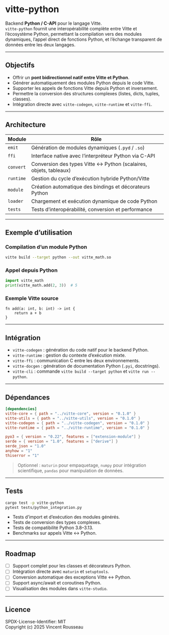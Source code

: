 

# vitte-python

Backend **Python / C-API** pour le langage Vitte.  
`vitte-python` fournit une interopérabilité complète entre Vitte et l’écosystème Python, permettant la compilation vers des modules dynamiques, l’appel direct de fonctions Python, et l’échange transparent de données entre les deux langages.

---

## Objectifs

- Offrir un **pont bidirectionnel natif entre Vitte et Python**.  
- Générer automatiquement des modules Python depuis le code Vitte.  
- Supporter les appels de fonctions Vitte depuis Python et inversement.  
- Permettre la conversion des structures complexes (listes, dicts, tuples, classes).  
- Intégration directe avec `vitte-codegen`, `vitte-runtime` et `vitte-ffi`.

---

## Architecture

| Module        | Rôle |
|---------------|------|
| `emit`        | Génération de modules dynamiques (`.pyd` / `.so`) |
| `ffi`         | Interface native avec l’interpréteur Python via C-API |
| `convert`     | Conversion des types Vitte ↔ Python (scalaires, objets, tableaux) |
| `runtime`     | Gestion du cycle d’exécution hybride Python/Vitte |
| `module`      | Création automatique des bindings et décorateurs Python |
| `loader`      | Chargement et exécution dynamique de code Python |
| `tests`       | Tests d’interopérabilité, conversion et performance |

---

## Exemple d’utilisation

### Compilation d’un module Python

```bash
vitte build --target python --out vitte_math.so
```

### Appel depuis Python

```python
import vitte_math
print(vitte_math.add(2, 3))  # 5
```

### Exemple Vitte source

```vitte
fn add(a: int, b: int) -> int {
    return a + b
}
```

---

## Intégration

- `vitte-codegen` : génération du code natif pour le backend Python.  
- `vitte-runtime` : gestion du contexte d’exécution mixte.  
- `vitte-ffi` : communication C entre les deux environnements.  
- `vitte-docgen` : génération de documentation Python (`.pyi`, docstrings).  
- `vitte-cli` : commande `vitte build --target python` et `vitte run --python`.

---

## Dépendances

```toml
[dependencies]
vitte-core = { path = "../vitte-core", version = "0.1.0" }
vitte-utils = { path = "../vitte-utils", version = "0.1.0" }
vitte-codegen = { path = "../vitte-codegen", version = "0.1.0" }
vitte-runtime = { path = "../vitte-runtime", version = "0.1.0" }

pyo3 = { version = "0.22", features = ["extension-module"] }
serde = { version = "1.0", features = ["derive"] }
serde_json = "1.0"
anyhow = "1"
thiserror = "1"
``` 

> Optionnel : `maturin` pour empaquetage, `numpy` pour intégration scientifique, `pandas` pour manipulation de données.

---

## Tests

```bash
cargo test -p vitte-python
pytest tests/python_integration.py
```

- Tests d’import et d’exécution des modules générés.  
- Tests de conversion des types complexes.  
- Tests de compatibilité Python 3.8–3.13.  
- Benchmarks sur appels Vitte ↔ Python.

---

## Roadmap

- [ ] Support complet pour les classes et décorateurs Python.  
- [ ] Intégration directe avec `maturin` et `setuptools`.  
- [ ] Conversion automatique des exceptions Vitte ↔ Python.  
- [ ] Support async/await et coroutines Python.  
- [ ] Visualisation des modules dans `vitte-studio`.

---

## Licence

SPDX-License-Identifier: MIT  
Copyright (c) 2025 Vincent Rousseau